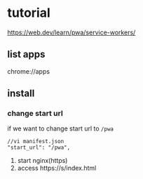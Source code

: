 # tutorial
https://web.dev/learn/pwa/service-workers/

## list apps
chrome://apps

## install
### change start url
if we want to change start url to `/pwa`

    //vi manifest.json
    "start_url": "/pwa",

1. start nginx(https)
2. access https://s/index.html


